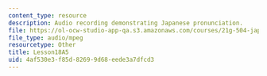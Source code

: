 ```yaml
---
content_type: resource
description: Audio recording demonstrating Japanese pronunciation.
file: https://ol-ocw-studio-app-qa.s3.amazonaws.com/courses/21g-504-japanese-iv-spring-2009/4af530e3f85d82699d68eede3a7dfcd3_Lesson18A5.mp3
file_type: audio/mpeg
resourcetype: Other
title: Lesson18A5
uid: 4af530e3-f85d-8269-9d68-eede3a7dfcd3
---
```

